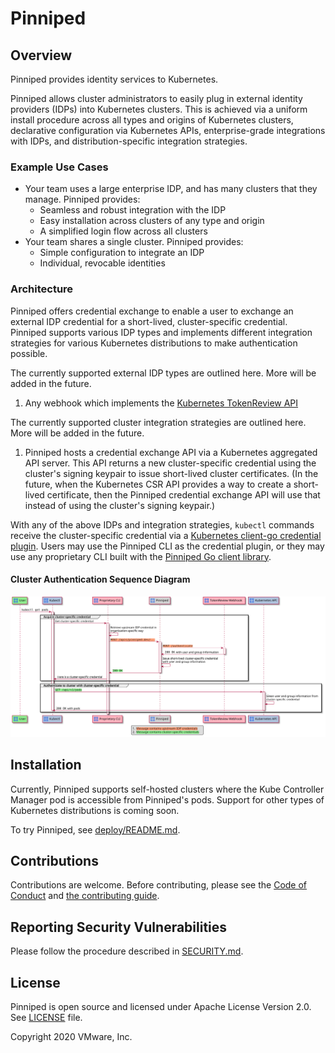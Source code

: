 # Pinniped

## Overview

Pinniped provides identity services to Kubernetes.

Pinniped allows cluster administrators to easily plug in external identity
providers (IDPs) into Kubernetes clusters. This is achieved via a uniform
install procedure across all types and origins of Kubernetes clusters,
declarative configuration via Kubernetes APIs, enterprise-grade integrations
with IDPs, and distribution-specific integration strategies.

### Example Use Cases

* Your team uses a large enterprise IDP, and has many clusters that they
  manage. Pinniped provides:
  * Seamless and robust integration with the IDP
  * Easy installation across clusters of any type and origin
  * A simplified login flow across all clusters
* Your team shares a single cluster. Pinniped provides:
  * Simple configuration to integrate an IDP
  * Individual, revocable identities

### Architecture

Pinniped offers credential exchange to enable a user to exchange an external IDP 
credential for a short-lived, cluster-specific credential. Pinniped supports various
IDP types and implements different integration strategies for various Kubernetes
distributions to make authentication possible.

The currently supported external IDP types are outlined here. More will be added in the future.

1. Any webhook which implements the 
[Kubernetes TokenReview API](https://kubernetes.io/docs/reference/access-authn-authz/authentication/#webhook-token-authentication)

The currently supported cluster integration strategies are outlined here. More
will be added in the future.

1. Pinniped hosts a credential exchange API via a Kubernetes aggregated API server.
This API returns a new cluster-specific credential using the cluster's signing keypair to
issue short-lived cluster certificates. (In the future, when the Kubernetes CSR API
provides a way to create a short-lived certificate, then the Pinniped credential exchange API
will use that instead of using the cluster's signing keypair.)

With any of the above IDPs and integration strategies, `kubectl` commands receive the
cluster-specific credential via a 
[Kubernetes client-go credential plugin](https://kubernetes.io/docs/reference/access-authn-authz/authentication/#client-go-credential-plugins).
Users may use the Pinniped CLI as the credential plugin, or they may use any proprietary CLI
built with the [Pinniped Go client library](generated).

#### Cluster Authentication Sequence Diagram

![implementation](doc/img/pinniped.svg)

## Installation

Currently, Pinniped supports self-hosted clusters where the Kube Controller Manager pod
is accessible from Pinniped's pods.
Support for other types of Kubernetes distributions is coming soon.

To try Pinniped, see [deploy/README.md](deploy/README.md).

## Contributions

Contributions are welcome. Before contributing, please see
the [Code of Conduct](doc/code-of-conduct.md) and 
[the contributing guide](doc/contributing.md).

## Reporting Security Vulnerabilities

Please follow the procedure described in [SECURITY.md](SECURITY.md).

## License

Pinniped is open source and licensed under Apache License Version 2.0. See [LICENSE](LICENSE) file.

Copyright 2020 VMware, Inc.
